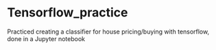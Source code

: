 # Tensorflow_practice
Practiced creating a classifier for house pricing/buying with tensorflow, done in a Jupyter notebook
